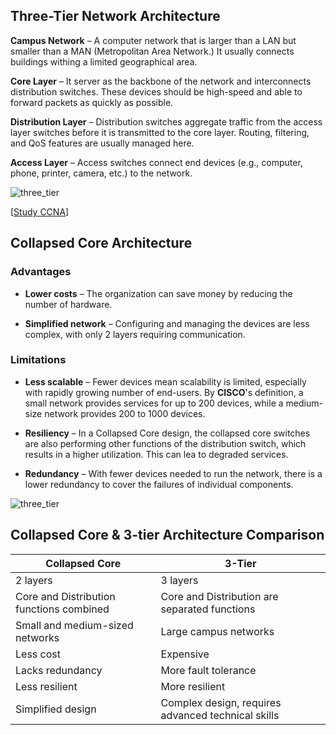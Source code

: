 ## Three-Tier Network Architecture

**Campus Network** – A computer network that is larger than a LAN but smaller than a MAN (Metropolitan Area Network.)
It usually connects buildings withing a limited geographical area.

**Core Layer** – It server as the backbone of the network and interconnects distribution switches.
These devices should be high-speed and able to forward packets as quickly as possible.

**Distribution Layer** – Distribution switches aggregate traffic from the access layer switches before it is transmitted to the core layer.
Routing, filtering, and QoS features are usually managed here.

**Access Layer** – Access switches connect end devices (e.g., computer, phone, printer, camera, etc.) to the network.

<img src="https://www.dropbox.com/s/xvvneg0ykre0l2i/three_tier.png?dl=1" alt="three_tier" class="inline" />

[[Study CCNA](https://study-ccna.com/collapsed-core-and-three-tier-architectures/)]

## Collapsed Core Architecture

### Advantages

- **Lower costs** – The organization can save money by reducing the number of hardware.

- **Simplified network** – Configuring and managing the devices are less complex, with only 2 layers requiring communication.

### Limitations

- **Less scalable** – Fewer devices mean scalability is limited, especially with rapidly growing number of end-users.
By **CISCO**'s definition, a small network provides services for up to 200 devices, while a medium-size network provides 200 to 1000 devices.

- **Resiliency** – In a Collapsed Core design, the collapsed core switches are also performing other functions of the distribution switch, which results in a higher utilization.
This can lea to degraded services.

- **Redundancy** – With fewer devices needed to run the network, there is a lower redundancy to cover the failures of individual components.

<img src="https://www.dropbox.com/s/357ogp6fq6bj0s3/collapsed_core.png?dl=1" alt="three_tier" class="inline" />

## Collapsed Core & 3-tier Architecture Comparison

| Collapsed Core                           | 3-Tier                                             |
| ---------------------------------------- | -------------------------------------------------- |
| 2 layers                                 | 3 layers                                           |
| Core and Distribution functions combined | Core and Distribution are separated functions      |
| Small and medium-sized networks          | Large campus networks                              |
| Less cost                                | Expensive                                          |
| Lacks redundancy                         | More fault tolerance                               |
| Less resilient                           | More resilient                                     |
| Simplified design                        | Complex design, requires advanced technical skills |
